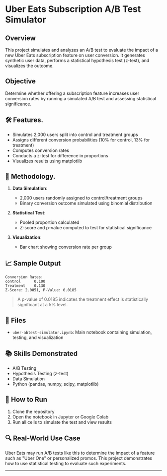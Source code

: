 # Uber Eats Subscription A/B Test Simulator

## Overview
This project simulates and analyzes an A/B test to evaluate the impact of a new Uber Eats subscription feature on user conversion. It generates synthetic user data, performs a statistical hypothesis test (z-test), and visualizes the outcome.

## Objective     
Determine whether offering a subscription feature increases user conversion rates by running a simulated A/B test and assessing statistical significance.

## 🛠️ Features. 
- Simulates 2,000 users split into control and treatment groups
- Assigns different conversion probabilities (10% for control, 13% for treatment)
- Computes conversion rates
- Conducts a z-test for difference in proportions
- Visualizes results using matplotlib

## 🧪 Methodology. 
1. **Data Simulation**:
   - 2,000 users randomly assigned to control/treatment groups
   - Binary conversion outcome simulated using binomial distribution

2. **Statistical Test**:
   - Pooled proportion calculated
   - Z-score and p-value computed to test for statistical significance

3. **Visualization**:
   - Bar chart showing conversion rate per group

## 📈 Sample Output
```
Conversion Rates:
control      0.100
Treatment    0.130
Z-Score: 2.0851, P-Value: 0.0185

```
> A p-value of 0.0185 indicates the treatment effect is statistically significant at a 5% level.

## 📂 Files
- `uber-abtest-simulator.ipynb`: Main notebook containing simulation, testing, and visualization

## 📚 Skills Demonstrated
- A/B Testing
- Hypothesis Testing (z-test)
- Data Simulation
- Python (pandas, numpy, scipy, matplotlib)
  

## 🚀 How to Run
1. Clone the repository
2. Open the notebook in Jupyter or Google Colab
3. Run all cells to simulate the test and view results

## 🔍 Real-World Use Case
Uber Eats may run A/B tests like this to determine the impact of a feature such as "Uber One" or personalized promos. This project demonstrates how to use statistical testing to evaluate such experiments.

---

